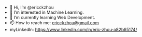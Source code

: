 - 👋 Hi, I’m @ericckzhou
- 👀 I’m interested in Machine Learning.
- 🌱 I’m currently learning Web Development.
- 📫 How to reach me: ericckzhou@gmail.com
- myLinkedIn: https://www.linkedin.com/in/eric-zhou-a82b95174/

<!---
ericckzhou/ericckzhou is a ✨ special ✨ repository because its `README.md` (this file) appears on your GitHub profile.
You can click the Preview link to take a look at your changes.
--->
